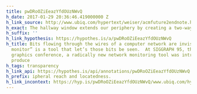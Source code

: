 ```yaml
---
title: pwDRoOZiEeazYfdOUzNWvQ
h_date: 2017-01-29 20:36:46.419000000 Z
h_link_source: http://www.ubiq.com/hypertext/weiser/acmfuture2endnote.htm
h_exact: The hallway window extends our periphery by creating a two-way
h_suffix: ''
h_link_hypothesis: https://hypothes.is/a/pwDRoOZiEeazYfdOUzNWvQ
h_title: Bits flowing through the wires of a computer network are invisible; a “network
  monitor” is a tool that let’s those bits be seen.  At SIGGRAPH 95, the largest computer
  graphics conference, a radically new network monitoring tool was introduced.  It
  produce
h_tags: transparency
h_link_api: https://hypothes.is/api/annotations/pwDRoOZiEeazYfdOUzNWvQ
h_prefix: ipheral reach and locatedness.
h_link_incontext: https://hyp.is/pwDRoOZiEeazYfdOUzNWvQ/www.ubiq.com/hypertext/weiser/acmfuture2endnote.htm
---
```


